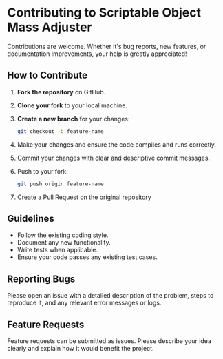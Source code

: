 # Contributing to Scriptable Object Mass Adjuster

Contributions are welcome. Whether it's bug reports, new features, or documentation improvements, your help is greatly appreciated!

## How to Contribute

1. **Fork the repository** on GitHub.
2. **Clone your fork** to your local machine.
3. **Create a new branch** for your changes:

    ```bash
    git checkout -b feature-name
    ```

4. Make your changes and ensure the code compiles and runs correctly.
5. Commit your changes with clear and descriptive commit messages.
6. Push to your fork:

    ```bash
    git push origin feature-name
    ```

7. Create a Pull Request on the original repository

## Guidelines

- Follow the existing coding style.
- Document any new functionality.
- Write tests when applicable.
- Ensure your code passes any existing test cases.

## Reporting Bugs

Please open an issue with a detailed description of the problem, steps to reproduce it, and any relevant error messages or logs.

## Feature Requests

Feature requests can be submitted as issues. Please describe your idea clearly and explain how it would benefit the project.
